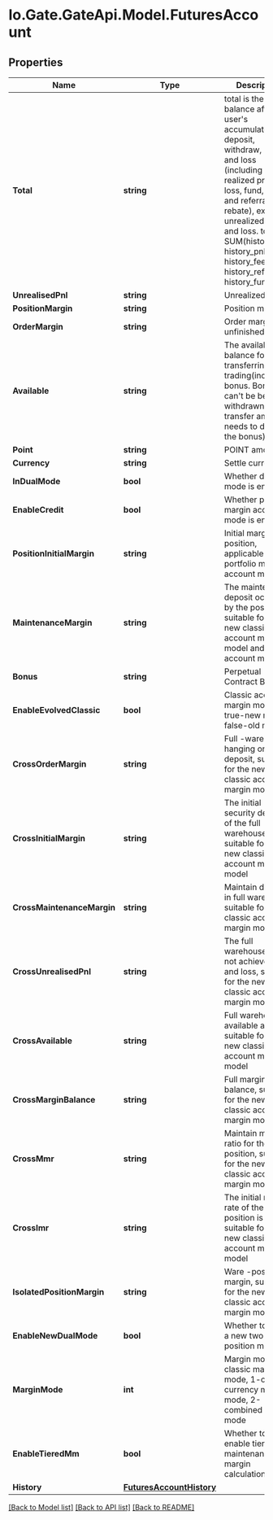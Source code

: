 
# Io.Gate.GateApi.Model.FuturesAccount

## Properties

Name | Type | Description | Notes
------------ | ------------- | ------------- | -------------
**Total** | **string** | total is the balance after the user&#39;s accumulated deposit, withdraw, profit and loss (including realized profit and loss, fund, fee and referral rebate), excluding unrealized profit and loss.  total &#x3D; SUM(history_dnw, history_pnl, history_fee, history_refr, history_fund) | [optional] 
**UnrealisedPnl** | **string** | Unrealized PNL | [optional] 
**PositionMargin** | **string** | Position margin | [optional] 
**OrderMargin** | **string** | Order margin of unfinished orders | [optional] 
**Available** | **string** | The available balance for transferring or trading(including bonus.  Bonus can&#39;t be be withdrawn. The transfer amount needs to deduct the bonus) | [optional] 
**Point** | **string** | POINT amount | [optional] 
**Currency** | **string** | Settle currency | [optional] 
**InDualMode** | **bool** | Whether dual mode is enabled | [optional] 
**EnableCredit** | **bool** | Whether portfolio margin account mode is enabled | [optional] 
**PositionInitialMargin** | **string** | Initial margin position, applicable to the portfolio margin account model | [optional] 
**MaintenanceMargin** | **string** | The maintenance deposit occupied by the position is suitable for the new classic account margin model and unified account model | [optional] 
**Bonus** | **string** | Perpetual Contract Bonus | [optional] 
**EnableEvolvedClassic** | **bool** | Classic account margin mode, true-new mode, false-old mode | [optional] 
**CrossOrderMargin** | **string** | Full -warehouse hanging order deposit, suitable for the new classic account margin model | [optional] 
**CrossInitialMargin** | **string** | The initial security deposit of the full warehouse is suitable for the new classic account margin model | [optional] 
**CrossMaintenanceMargin** | **string** | Maintain deposit in full warehouse, suitable for new classic account margin models | [optional] 
**CrossUnrealisedPnl** | **string** | The full warehouse does not achieve profit and loss, suitable for the new classic account margin model | [optional] 
**CrossAvailable** | **string** | Full warehouse available amount, suitable for the new classic account margin model | [optional] 
**CrossMarginBalance** | **string** | Full margin balance, suitable for the new classic account margin model | [optional] 
**CrossMmr** | **string** | Maintain margin ratio for the full position, suitable for the new classic account margin model | [optional] 
**CrossImr** | **string** | The initial margin rate of the full position is suitable for the new classic account margin model | [optional] 
**IsolatedPositionMargin** | **string** | Ware -position margin, suitable for the new classic account margin model | [optional] 
**EnableNewDualMode** | **bool** | Whether to open a new two-way position mode | [optional] 
**MarginMode** | **int** | Margin mode, 0-classic margin mode, 1-cross-currency margin mode, 2-combined margin mode | [optional] 
**EnableTieredMm** | **bool** | Whether to enable tiered maintenance margin calculation | [optional] 
**History** | [**FuturesAccountHistory**](FuturesAccountHistory.md) |  | [optional] 

[[Back to Model list]](../README.md#documentation-for-models)
[[Back to API list]](../README.md#documentation-for-api-endpoints)
[[Back to README]](../README.md)
